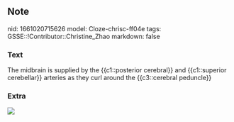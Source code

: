 ## Note
nid: 1661020715626
model: Cloze-chrisc-ff04e
tags: GSSE::!Contributor::Christine_Zhao
markdown: false

### Text
<div>
  <div>
    <div>
      The midbrain is supplied by the {{c1::posterior cerebral}}
      and {{c1::superior cerebellar}} arteries as they curl around
      the {{c3::cerebral peduncle}}
    </div>
  </div>
</div>

### Extra
<img src="paste-b00edf97691886c9522ba44f19ac66742cdd90c3.jpg">
